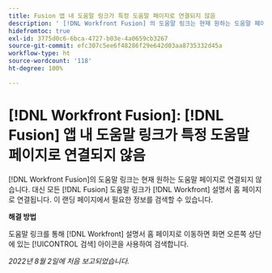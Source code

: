 ```yaml
---
title: Fusion 앱 내 도움말 링크가 특정 도움말 페이지로 연결되지 않음
description: ' [!DNL Workfront Fusion] 의 도움말 링크는 현재 원하는 도움말 페이지로 연결되지 않습니다. 대신 모든 Fusion 도움말 링크가 Workfront 설명서 홈 페이지로 연결됩니다. 이 랜딩 페이지에서 필요한 정보를 검색할 수 있습니다.'
hidefromtoc: true
exl-id: 3775d0c6-6bca-4727-b03e-4a0659cb3267
source-git-commit: efc307c5ee6f48286f29e642d03aa8735332d45a
workflow-type: ht
source-wordcount: '118'
ht-degree: 100%

---
```


# [!DNL Workfront Fusion]: [!DNL Fusion] 앱 내 도움말 링크가 특정 도움말 페이지로 연결되지 않음

[!DNL Workfront Fusion]의 도움말 링크는 현재 원하는 도움말 페이지로 연결되지 않습니다. 대신 모든 [!DNL Fusion] 도움말 링크가 [!DNL Workfront] 설명서 홈 페이지로 연결됩니다. 이 랜딩 페이지에서 필요한 정보를 검색할 수 있습니다.

**해결 방법**

도움말 링크를 통해 [!DNL Workfront] 설명서 홈 페이지로 이동하면 화면 오른쪽 상단에 있는 [!UICONTROL 검색] 아이콘을 사용하여 검색합니다.

_2022년 8월 2일에 처음 보고되었습니다._
